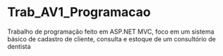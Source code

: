 # Trab_AV1_Programacao
 Trabalho de programação feito em ASP.NET MVC, foco em um sistema básico de cadastro de cliente, consulta e estoque de um consultório de dentista
